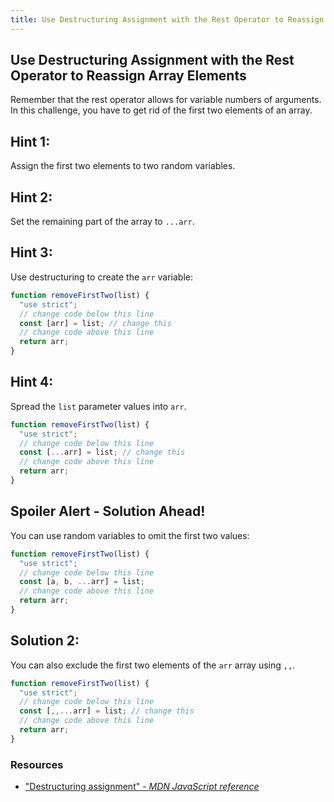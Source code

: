 ```yaml
---
title: Use Destructuring Assignment with the Rest Operator to Reassign Array Elements
---
```

## Use Destructuring Assignment with the Rest Operator to Reassign Array Elements

Remember that the rest operator allows for variable numbers of arguments. In this challenge, you have to get rid of the first two elements of an array.

## Hint 1: 

Assign the first two elements to two random variables.

## Hint 2:

Set the remaining part of the array to `...arr`.

## Hint 3:

Use destructuring to create the `arr` variable:

```javascript
function removeFirstTwo(list) {
  "use strict";
  // change code below this line
  const [arr] = list; // change this
  // change code above this line
  return arr;
}
```

## Hint 4:

Spread the `list` parameter values into `arr`.

```javascript
function removeFirstTwo(list) {
  "use strict";
  // change code below this line
  const [...arr] = list; // change this
  // change code above this line
  return arr;
}
```


## Spoiler Alert - Solution Ahead!
You can use random variables to omit the first two values:

```javascript
function removeFirstTwo(list) {
  "use strict";
  // change code below this line
  const [a, b, ...arr] = list; 
  // change code above this line
  return arr;
}
```
## Solution 2:

You can also exclude the first two elements of the `arr` array using `,,`.

```javascript
function removeFirstTwo(list) {
  "use strict";
  // change code below this line
  const [,,...arr] = list; // change this
  // change code above this line
  return arr;
}
```

### Resources

- ["Destructuring assignment" - *MDN JavaScript reference*](https://developer.mozilla.org/en-US/docs/Web/JavaScript/Reference/Operators/Destructuring_assignment)



<!--stackedit_data:
eyJoaXN0b3J5IjpbLTI5MTU4MzE1OCwtMTA1OTA0NjAxNSwtNz
g0MjY0MTM2LC0zOTYzMTA2NzgsMTk0NzAxOTUzNywxNjE1OTUy
MTAxLDIxMTcxNzc5MDgsLTEyMDMxNTEyOTksLTk0ODc3NDU4MC
wtODE5NTk4MDg1LDIyOTczNDY3MCwtMTEyMzE5MTg2LDE5NzM0
NzgxNTcsLTE4NTQ4NTkyNTMsNTE0NjMxNDA5LC0xNzQ4Njc5OT
IzLDEwMTkzODI5MjUsLTk4OTgxOTY0NywtMTUzMTEwODMyOSwt
MTExODk3OTg1Ml19
-->